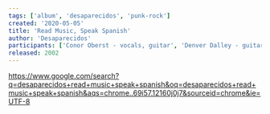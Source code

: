 ```yaml
---
tags: ['album', 'desaparecidos', 'punk-rock']
created: '2020-05-05'
title: 'Read Music, Speak Spanish'
author: 'Desaparecidos'
participants: ['Conor Oberst - vocals, guitar', 'Denver Dalley - guitar', 'Ian McElroy - keyboards', 'Landon Hedges - bass, vocals', 'Matt Baum - drums']
released: 2002
---
```



https://www.google.com/search?q=desaparecidos+read+music+speak+spanish&oq=desaparecidos+read+music+speak+spanish&aqs=chrome..69i57.12160j0j7&sourceid=chrome&ie=UTF-8
